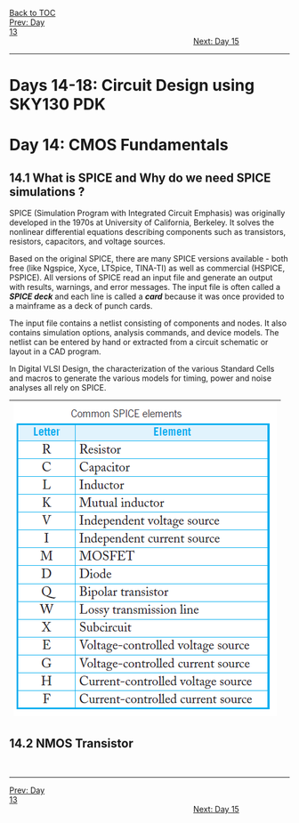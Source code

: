 [Back to TOC](../README.md)  
[Prev: Day 13](Day_13.md)$~~~~~~~~~~~~~~~~~~~~~~~~~~~~~~~~~~~~~~~~~~~~~~~~~~~~~~~~~~~~~~~~~~~~~~~~~~~~~~~~~~~~~~~~~~~~~~~~~~~~~~~~~~~~~~~~~~~~~~~~~~~~~~~~~~~~~~~~~~~~~~~~~~~~~~~~~~~~~~~~~~~~~~~~~~~~~~~~~~~~~~~~~~~~~~~~~~~~~~~~~~~~~~~~$[Next: Day 15](Day_15.md)  
_________________________________________________________________________________________________________  
# Days 14-18: Circuit Design using SKY130 PDK

# Day 14: CMOS Fundamentals

## 14.1 What is SPICE and Why do we need SPICE simulations ?
SPICE (Simulation Program with Integrated Circuit Emphasis) was originally developed in the 1970s at University of California, Berkeley. It solves the nonlinear differential equations describing components such as transistors, resistors, capacitors, and voltage sources.  

Based on the original SPICE, there are many SPICE versions available - both free (like Ngspice, Xyce, LTSpice, TINA-TI) as well as commercial (HSPICE, PSPICE). All versions of SPICE read an input file and generate an output  with results, warnings, and error messages. The input file is often called a _**SPICE deck**_ and each line is called a _**card**_ because it was once provided to a mainframe as a deck of punch cards.  

The input file contains a netlist consisting of components and nodes. It also contains simulation options, analysis commands, and device models. The netlist can be entered by hand or extracted from a circuit schematic or layout in a CAD program.

In Digital VLSI Design, the characterization of the various Standard Cells and macros to generate the various models for timing, power and noise analyses all rely on SPICE.  

| ![CircuitDesignWorkshop_D1_Basic_Spice_Syntax_Weste_Harris_1](/docs/images/CircuitDesignWorkshop_D1_Basic_Spice_Syntax_Weste_Harris_1.png) |
|:---:|

## 14.2 NMOS Transistor

<br>

_________________________________________________________________________________________________________  
[Prev: Day 13](Day_13.md)$~~~~~~~~~~~~~~~~~~~~~~~~~~~~~~~~~~~~~~~~~~~~~~~~~~~~~~~~~~~~~~~~~~~~~~~~~~~~~~~~~~~~~~~~~~~~~~~~~~~~~~~~~~~~~~~~~~~~~~~~~~~~~~~~~~~~~~~~~~~~~~~~~~~~~~~~~~~~~~~~~~~~~~~~~~~~~~~~~~~~~~~~~~~~~~~~~~~~~~~~~~~~~~~~$[Next: Day 15](Day_15.md)  

